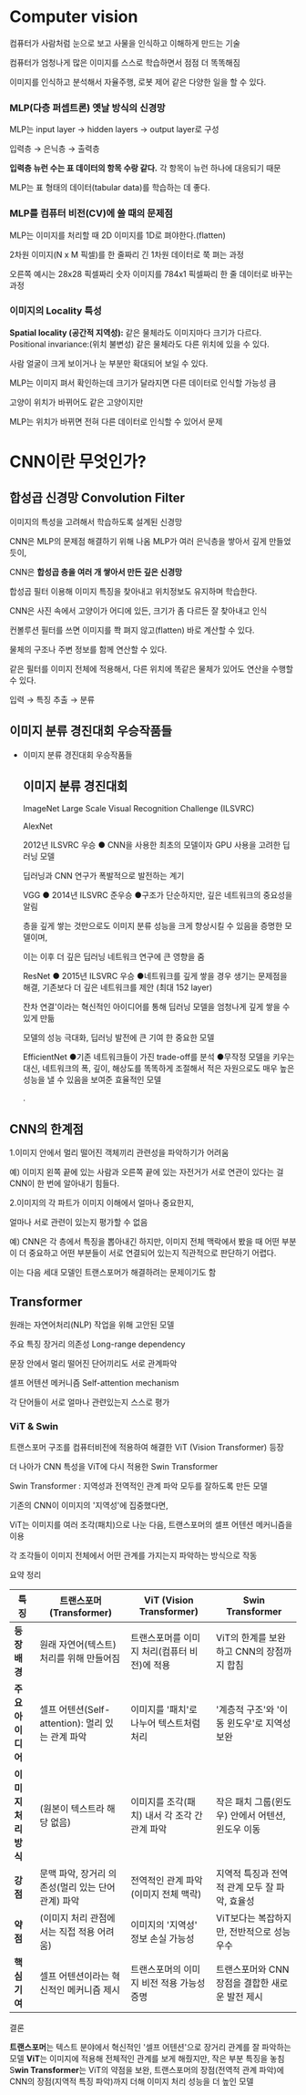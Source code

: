 # Computer vision

컴퓨터가 사람처럼 눈으로 보고 사물을 인식하고 이해하게 만드는 기술

컴퓨터가 엄청나게 많은 이미지를 스스로 학습하면서 점점 더 똑똑해짐

이미지를 인식하고 분석해서 자율주행, 로봇 제어 같은 다양한 일을 할 수 있다.

### MLP(다층 퍼셉트론) 옛날 방식의 신경망

MLP는 input layer → hidden layers → output layer로 구성

입력층 → 은닉층 → 출력층

**입력층 뉴런 수는 표 데이터의 항목 수랑 같다.** 각 항목이 뉴런 하나에 대응되기 때문

MLP는 표 형태의 데이터(tabular data)를 학습하는 데 좋다.


### MLP를 컴퓨터 비전(CV)에 쓸 때의 문제점

MLP는 이미지를 처리할 때 2D 이미지를 1D로 펴야한다.(flatten)


2차원 이미지(N x M 픽셀)를 한 줄짜리 긴 1차원 데이터로 쭉 펴는 과정

오른쪽 예시는 28x28 픽셀짜리 숫자 이미지를 784x1 픽셀짜리 한 줄 데이터로 바꾸는 과정

### 이미지의 Locality 특성

**Spatial locality (공간적 지역성):** 같은 물체라도 이미지마다 크기가 다르다.
 Positional invariance:(위치 불변성) 같은 물체라도 다른 위치에 있을 수 있다.


사람 얼굴이 크게 보이거나 눈 부분만 확대되어 보일 수 있다.

MLP는 이미지 펴서 확인하는데 크기가 달라지면 다른 데이터로 인식할 가능성 큼

고양이 위치가 바뀌어도 같은 고양이지만 

MLP는 위치가 바뀌면 전혀 다른 데이터로 인식할 수 있어서 문제

# CNN이란 무엇인가?

## 합성곱 신경망 Convolution Filter

이미지의 특성을 고려해서 학습하도록 설계된 신경망

CNN은 MLP의 문제점 해결하기 위해 나옴
MLP가 여러 은닉층을 쌓아서 깊게 만들었듯이, 

CNN은 **합성곱 층을 여러 개 쌓아서 만든 깊은 신경망**

합성곱 필터 이용해 이미지 특징을 찾아내고 위치정보도 유지하며 학습한다.

CNN은 사진 속에서 고양이가 어디에 있든, 크기가 좀 다르든 잘 찾아내고 인식


컨볼루션 필터를 쓰면 이미지를 쫙 펴지 않고(flatten) 바로 계산할 수 있다.

물체의 구조나 주변 정보를 함께 연산할 수 있다.

같은 필터를 이미지 전체에 적용해서, 다른 위치에 똑같은 물체가 있어도 연산을 수행할 수 있다.


입력 → 특징 추출 → 분류

## 이미지 분류 경진대회 우승작품들

- 이미지 분류 경진대회 우승작품들
    
    ## 이미지 분류 경진대회
    
     ImageNet Large Scale Visual Recognition Challenge (ILSVRC)
    
    AlexNet
    
    2012년 ILSVRC 우승
    ● CNN을 사용한 최초의 모델이자 GPU 사용을 고려한 딥러닝 모델
    
    딥러닝과 CNN 연구가 폭발적으로 발전하는 계기
    
    
    VGG
    ● 2014년 ILSVRC 준우승
    ●구조가 단순하지만, 깊은 네트워크의 중요성을 알림
    
    층을 깊게 쌓는 것만으로도 이미지 분류 성능을 크게 향상시킬 수 있음을 증명한 모델이며, 
    
    이는 이후 더 깊은 딥러닝 네트워크 연구에 큰 영향을 줌
    
    
    ResNet
    ● 2015년 ILSVRC 우승
    ●네트워크를 깊게 쌓을 경우 생기는 문제점을 해결, 기존보다 더 깊은 네트워크를 제안 (최대 152 layer)
    
    잔차 연결'이라는 혁신적인 아이디어를 통해 딥러닝 모델을 엄청나게 깊게 쌓을 수 있게 만듦 
    
    모델의 성능 극대화, 딥러닝 발전에 큰 기여 한 중요한 모델
    
    
    EfficientNet
    ●기존 네트워크들이 가진 trade-off를 분석
    ●무작정 모델을 키우는 대신, 네트워크의 폭, 깊이, 해상도를 똑똑하게 조절해서 적은 자원으로도 매우 높은 성능을 낼 수 있음을 보여준 효율적인 모델
    
    
    .
    

## CNN의 한계점

1.이미지 안에서 멀리 떨어진 객체끼리 관련성을 파악하기가 어려움

예) 이미지 왼쪽 끝에 있는 사람과 오른쪽 끝에 있는 자전거가 서로 연관이 있다는 걸 CNN이 한 번에 알아내기 힘들다.

2.이미지의 각 파트가 이미지 이해에서 얼마나 중요한지, 

얼마나 서로 관련이 있는지 평가할 수 없음

예) CNN은 각 층에서 특징을 뽑아내긴 하지만, 이미지 전체 맥락에서 봤을 때 어떤 부분이 더 중요하고 어떤 부분들이 서로 연결되어 있는지 직관적으로 판단하기 어렵다.

이는 다음 세대 모델인 트랜스포머가 해결하려는 문제이기도 함

## Transformer

원래는 자연어처리(NLP) 작업을 위해 고안된 모델

주요 특징
장거리 의존성 Long-range dependency 

문장 안에서 멀리 떨어진 단어끼리도 서로 관계파악

셀프 어텐션 메커니즘 Self-attention mechanism 

각 단어들이 서로 얼마나 관련있는지 스스로 평가


### ViT & Swin

 트랜스포머 구조를 컴퓨터비전에 적용하여 해결한 ViT (Vision Transformer) 등장

더 나아가 CNN 특성을 ViT에 다시 적용한 Swin Transformer

Swin Transformer : 지역성과 전역적인 관계 파악 모두를 잘하도록 만든 모델

기존의 CNN이 이미지의 '지역성'에 집중했다면, 

ViT는 이미지를 여러 조각(패치)으로 나눈 다음, 트랜스포머의 셀프 어텐션 메커니즘을 이용

각 조각들이 이미지 전체에서 어떤 관계를 가지는지 파악하는 방식으로 작동


요약 정리

| 특징 | 트랜스포머 (Transformer) | ViT (Vision Transformer) | Swin Transformer |
| --- | --- | --- | --- |
| **등장 배경** | 원래 자연어(텍스트) 처리를 위해 만들어짐 | 트랜스포머를 이미지 처리(컴퓨터 비전)에 적용 | ViT의 한계를 보완하고 CNN의 장점까지 합침 |
| **주요 아이디어** | 셀프 어텐션(Self-attention): 멀리 있는 관계 파악 | 이미지를 '패치'로 나누어 텍스트처럼 처리 | '계층적 구조'와 '이동 윈도우'로 지역성 보완 |
| **이미지 처리 방식** | (원본이 텍스트라 해당 없음) | 이미지를 조각(패치) 내서 각 조각 간 관계 파악 | 작은 패치 그룹(윈도우) 안에서 어텐션, 윈도우 이동 |
| **강점** | 문맥 파악, 장거리 의존성(멀리 있는 단어 관계) 파악 | 전역적인 관계 파악 (이미지 전체 맥락) | 지역적 특징과 전역적 관계 모두 잘 파악, 효율성 |
| **약점** | (이미지 처리 관점에서는 직접 적용 어려움) | 이미지의 '지역성' 정보 손실 가능성 | ViT보다는 복잡하지만, 전반적으로 성능 우수 |
| **핵심 기여** | 셀프 어텐션이라는 혁신적인 메커니즘 제시 | 트랜스포머의 이미지 비전 적용 가능성 증명 | 트랜스포머와 CNN 장점을 결합한 새로운 발전 제시 |

결론

**트랜스포머**는 텍스트 분야에서 혁신적인 '셀프 어텐션'으로 장거리 관계를 잘 파악하는 모델
**ViT**는 이미지에 적용해 전체적인 관계를 보게 해줬지만, 작은 부분 특징을 놓침
S**win Transformer**는 ViT의 약점을 보완, 트랜스포머의 장점(전역적 관계 파악)에 CNN의 장점(지역적 특징 파악)까지 더해 이미지 처리 성능을 더 높인 모델
